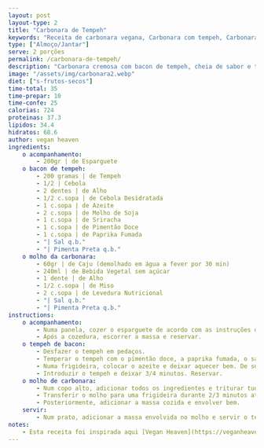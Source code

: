 ```yaml
---
layout: post
layout-type: 2
title: "Carbonara de Tempeh"
keywords: "Receita de carbonara vegana, Carbonara com tempeh, Carbonara cremosa sem lactose, Como fazer carbonara vegana, Carbonara fácil e saborosa, Carbonara vegana, Carbonara com tempeh, Molho cremoso sem lactose, Receita de esparguete vegano, Tempeh crocante, Receita fácil de carbonara vegana com tempeh, Como fazer carbonara cremosa sem laticínios, Carbonara vegana com bacon de tempeh e molho de caju, Receita saudável de carbonara sem frutos secos, Carbonara saborosa com molho de miso e levedura nutricional, Como preparar esparguete vegano com molho cremoso, Receita prática de carbonara para almoço ou jantar vegano, Tempeh em receitas veganas, Molho de carbonara plant-based, Esparguete com molho vegano, Pimentão doce e paprika em pratos vegan, Receita rica em proteína vegana, Alimentação sem lactose, Prato principal vegano e saboroso, Levedura nutricional em molhos cremosos, Tempeh temperado e crocante, Cozinha sustentável e plant-based"
type: ["Almoço/Jantar"]
serve: 2 porções
permalink: /carbonara-de-tempeh/
description: "Carbonara cremosa com bacon de tempeh, cheia de sabor e textura"
image: "/assets/img/carbonara2.webp"
diet: ["s-frutos-secos"]
time-total: 35
time-prepar: 10
time-confe: 25
calorias: 724
proteinas: 37.3
lipidos: 34.4
hidratos: 68.6
author: vegan heaven
ingredients:
    o acompanhamento:
        - 200gr | de Esparguete
    o bacon de tempeh:
        - 200 gramas | de Tempeh
        - 1/2 | Cebola
        - 2 dentes | de Alho
        - 1/2 c.sopa | de Cebola Desidratada
        - 1 c.sopa | de Azeite
        - 2 c.sopa | de Molho de Soja
        - 1 c.sopa | de Sriracha
        - 1 c.sopa | de Pimentão Doce
        - 1 c.sopa | de Paprika Fumada
        - "| Sal q.b."
        - "| Pimenta Preta q.b."   
    o molho da carbonara:
        - 60gr | de Caju (demolhado em água a fever por 30 min)
        - 240ml | de Bebida Vegetal sem açúcar 
        - 1 dente | de Alho 
        - 1/2 c.sopa | de Miso
        - 2 c.sopa | de Levedura Nutricional
        - "| Sal q.b."
        - "| Pimenta Preta q.b."
instructions:
    o acompanhamento:
        - Numa panela, cozer o esparguete de acordo com as instruções de pacote.
        - Após a cozedura, escorrer a massa e reservar.
    o tempeh de bacon:
        - Desfazer o tempeh em pedaços.
        - Temperar o tempeh com o pimentão doce, a paprika fumada, o sal, o molho de soja, a pimenta preta, o sriracha, a cebola desidratada e o dente de alho. Deixar marinar (opcional).
        - Numa frigideira, colocar o azeite e deixar aquecer bem. De seguida, adicionar a cebola picada e deixar refogar até dourar.
        - Introduzir o tempeh e deixar 3/4 minutos. Reservar.
    o molho de carbonara:
        - Num copo alto, adicionar todos os ingredientes e triturar tudo com uma varinha mágica.
        - Transferir o molho para uma frigideira durante 2/3 minutos até que engrosse.
        - Posteriormente, adicionar a massa cozida e envolver bem.
    servir:
        - Num prato, adicionar a massa envolvida no molho e servir o tempeh por cima.
notes:
    - Esta receita foi inspirada aqui [Vegan Heaven](https://veganheaven.org/recipe/vegan-tempeh-carbonara/)
---
```

